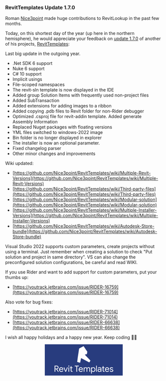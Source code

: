 <head>
<meta http-equiv="Content-Type" content="text/html; charset=utf-8">
<link rel="stylesheet" type="text/css" href="bc.css">
<script src="https://cdn.rawgit.com/google/code-prettify/master/loader/run_prettify.js" type="text/javascript"></script>
</head>

<!---


twitter:

RevitTemplates update adds numerous new features for the #RevitAPI @AutodeskForge @AutodeskRevit #bim #DynamoBim #ForgeDevCon https://bit.ly/rvttemplates

&ndash; 
...

linkedin:


#bim #DynamoBim #ForgeDevCon #Revit #API #IFC #SDK #AI #VisualStudio #Autodesk #AEC #adsk

the [Revit API discussion forum](http://forums.autodesk.com/t5/revit-api-forum/bd-p/160) thread

<center>
<img src="img/" alt="" title="" width="600"/>
<p style="font-size: 80%; font-style:italic"></p>
</center>

-->

### RevitTemplates Update 1.7.0

Roman [Nice3point](https://github.com/Nice3point) made
huge contributions to RevitLookup in the past few months.

Today, on this shortest day of the year (up here in the northern hemisphere), he would appreciate your feedback
on [update 1.7.0](https://github.com/Nice3point/RevitTemplates/discussions/19) of another of his projects,
[RevitTemplates](https://github.com/Nice3point/RevitTemplates):

Last big update in the outgoing year.

- .Net SDK 6 support
- Nuke 6 support
- C# 10 support
- Implicit usings
- File-scoped namespaces
- The revit-sln template is now displayed in the IDE
- Added group Solution Items with frequently used non-project files
- Added SubTransaction
- Added extensions for adding images to a ribbon
- Added copying .pdb files to Revit folder for non-Rider debugger
- Optimized .csproj file for revit-addin template. Added generate Assembly Information
- Replaced Nuget packages with floating versions
- YML files switched to windows-2022 image
- Bin folder is no longer displayed in explorer
- The installer is now an optional parameter.
- Fixed changelog parser
- Other minor changes and improvements

Wiki updated:

- [https://github.com/Nice3point/RevitTemplates/wiki/Multiple-Revit-Versions](https://github.com/Nice3point/RevitTemplates/wiki/Multiple-Revit-Versions)
- [https://github.com/Nice3point/RevitTemplates/wiki/Third-party-files](https://github.com/Nice3point/RevitTemplates/wiki/Third-party-files)
- [https://github.com/Nice3point/RevitTemplates/wiki/Modular-solution](https://github.com/Nice3point/RevitTemplates/wiki/Modular-solution)
- [https://github.com/Nice3point/RevitTemplates/wiki/Multiple-Installer-Versions](https://github.com/Nice3point/RevitTemplates/wiki/Multiple-Installer-Versions)
- [https://github.com/Nice3point/RevitTemplates/wiki/Autodesk-Store-bundle](https://github.com/Nice3point/RevitTemplates/wiki/Autodesk-Store-bundle)

Visual Studio 2022 supports custom parameters, create projects without using a terminal.
Just remember when creating a solution to check "Put solution and project in same directory".
VS can also change the preconfigured solution configurations, be careful and read WIKI.

If you use Rider and want to add support for custom parameters, put your thumbs up:

- [https://youtrack.jetbrains.com/issue/RIDER-16759](https://youtrack.jetbrains.com/issue/RIDER-16759)

Also vote for bug fixes:

- [https://youtrack.jetbrains.com/issue/RIDER-71014](https://youtrack.jetbrains.com/issue/RIDER-71014)
- [https://youtrack.jetbrains.com/issue/RIDER-66638](https://youtrack.jetbrains.com/issue/RIDER-66638)

I wish all happy holidays and a happy new year.
Keep coding 🎅🥳

<center>
<img src="img/RevitTemplates.png" alt="RevitTemplates" title="RevitTemplates" width="250"/>
</center>
